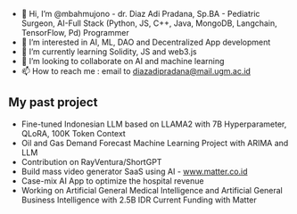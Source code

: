 - 👋 Hi, I’m @mbahmujono - dr. Diaz Adi Pradana, Sp.BA - Pediatric Surgeon, AI-Full Stack (Python, JS, C++, Java, MongoDB, Langchain, TensorFlow, Pd) Programmer
- 👀 I’m interested in AI, ML, DAO and Decentralized App development
- 🌱 I’m currently learning Solidity, JS and web3.js
- 💞️ I’m looking to collaborate on AI and machine learning
- 📫 How to reach me : email to diazadipradana@mail.ugm.ac.id

## My past project
- Fine-tuned Indonesian LLM based on LLAMA2 with 7B Hyperparameter, QLoRA, 100K Token Context
- Oil and Gas Demand Forecast Machine Learning Project with ARIMA and LLM
- Contribution on RayVentura/ShortGPT
- Build mass video generator SaaS using AI - www.matter.co.id
- Case-mix AI App to optimize the hospital revenue
- Working on Artificial General Medical Intelligence and Artificial General Business Intelligence with 2.5B IDR Current Funding with Matter
  
<!---
mbahmujono/mbahmujono is a ✨ special ✨ repository because its `README.md` (this file) appears on your GitHub profile.
You can click the Preview link to take a look at your changes.
--->

